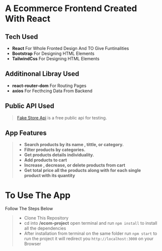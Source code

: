 # A Ecommerce Frontend Created With React

## Tech Used
- **React** For Whole Fronted Design And TO Give Funtinalities
- **Bootstrap** For Designing HTML Elements
- **TailwindCss** For Designing HTML Elements

## Additinonal Libray Used

- **react-router-dom** For Routing Pages  
- **axios** For Fecthcing Data From Backend

## Public API Used
> [Fake Store Api](https://fakestoreapi.com/) is a free public api for testing.

## App Features
>  -  **Search products by its name , tittle, or category.**
>  -  **Filter products by categories.**
>  -  **Get products details individuality.**
>   -  **Add products to cart**
>   -  **Increase , decrease, or delete products from cart**
>   - **Get total price all the products along with for each single product with its quantity**

# To Use The App
Follow The Steps Below
> - Clone This Repository
> - cd into **/ecom-project** open terminal and run `npm install` to install all the dependencies
> - After installation from terminal on the same folder run `npm start` to run the project it will redirect you `http://localhost:3000` on your Browser
